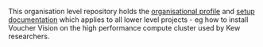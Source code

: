 This organisation level repository holds the [organisational profile](profile/README.md) and [setup documentation](https://github.com/vvatk/.github/tree/main/docs) which applies to all lower level projects - eg how to install Voucher Vision on the high performance compute cluster used by Kew researchers.
